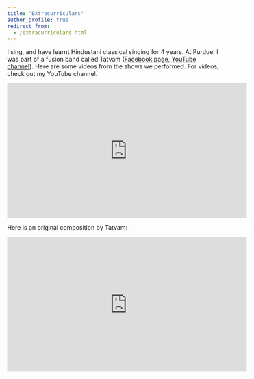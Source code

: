 ```yaml
---
title: "Extracurriculars"
author_profile: true
redirect_from: 
  - /extracurriculars.html
---
```


<!-- TODO 
I am interested in the fusion of Western music with Indian Classical music.
 My wonderful grandmother -  who played the
 <a href="https://en.wikipedia.org/wiki/Saraswati_veena">Veena</a> - and I had quite a blast making some fusion music.
For more, check out my <a href="https://www.youtube.com/user/krishnap2504">YouTube channel</a>.
-->



I sing, and have learnt Hindustani classical singing for 4 years. At Purdue, I was part of a fusion band called Tatvam ([Facebook page](https://www.facebook.com/TatvamPurdue/), [YouTube channel](https://www.youtube.com/channel/UCBlDeRAwAAP_SeVPqmVi_HQ)). Here are some videos from the shows we performed. For videos, check out my YouTube channel.   

<iframe width="560" height="315" src="https://www.youtube.com/watch?v=fOgxScOcfd4" frameborder="0" allow="accelerometer; autoplay; encrypted-media; gyroscope; picture-in-picture" allowfullscreen></iframe>

<br/>

Here is an original composition by Tatvam:  

<iframe width="560" height="315" src="https://www.youtube.com/watch?v=v6CDJq9tP1s&list=PLLpZ0h8WEPbwnDKhWJ_QUO6eF4m-cC1Rh&index=5&t=0s" frameborder="0" allow="accelerometer; autoplay; encrypted-media; gyroscope; picture-in-picture" allowfullscreen></iframe>  

<br/>

